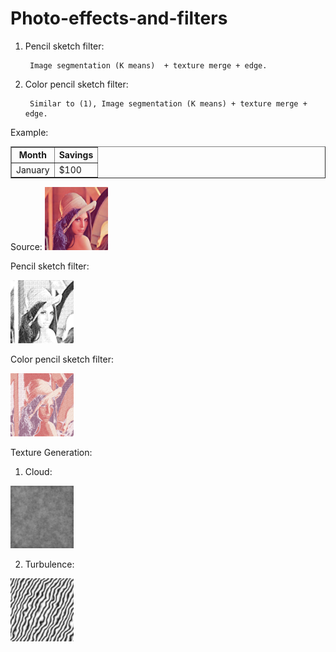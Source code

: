 # Photo-effects-and-filters

1) Pencil sketch filter: 

        Image segmentation (K means)  + texture merge + edge.
        
2) Color pencil sketch filter: 

        Similar to (1), Image segmentation (K means) + texture merge + edge.
        
Example:
  
  <html>
  <body>

<table border="1">
  <tr>
    <th>Month</th>
    <th>Savings</th>
  </tr>
  <tr>
    <td>January</td>
    <td>$100</td>
  </tr>
</table>

</body>
</html>
  Source:
  
  <img src="https://github.com/HuinanJ/Photo-effects-and-filters/raw/master/images/Lenna.png" width="20%" height="20%">
  
  Pencil sketch filter:

  <img src="https://github.com/HuinanJ/Photo-effects-and-filters/raw/master/images/pencil.png" width="20%" height="20%">
  
  Color pencil sketch filter:

  <img src="https://github.com/HuinanJ/Photo-effects-and-filters/raw/master/images/colorPencil.png" width="20%" height="20%">
  

Texture Generation:

  1) Cloud:
  
  <img src="https://github.com/HuinanJ/Photo-effects-and-filters/raw/master/images/cloud.png" width="20%" height="20%">
  
  2) Turbulence:
  
  <img src="https://github.com/HuinanJ/Photo-effects-and-filters/raw/master/images/turbulence.png" width="20%" height="20%">
